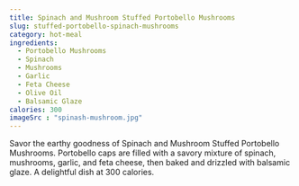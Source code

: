 ```yaml
---
title: Spinach and Mushroom Stuffed Portobello Mushrooms
slug: stuffed-portobello-spinach-mushrooms
category: hot-meal
ingredients:
  - Portobello Mushrooms
  - Spinach
  - Mushrooms
  - Garlic
  - Feta Cheese
  - Olive Oil
  - Balsamic Glaze
calories: 300
imageSrc : "spinash-mushroom.jpg"
---
```


Savor the earthy goodness of Spinach and Mushroom Stuffed Portobello Mushrooms. Portobello caps are filled with a savory mixture of spinach, mushrooms, garlic, and feta cheese, then baked and drizzled with balsamic glaze. A delightful dish at 300 calories.
